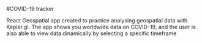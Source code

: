#COVID-19 tracker

React Geospatial app created to practice analysing geospatial data with Kepler.gl.
The app shows you worldwide data on COVID-19, and the user is also able to view data dinamically by selecting a specific timeframe 
